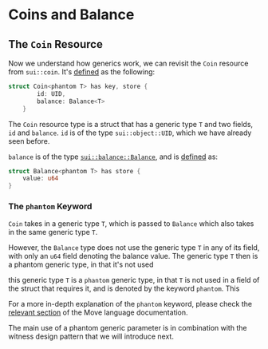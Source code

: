 # Coins and Balance

## The `Coin` Resource

Now we understand how generics work, we can revisit the `Coin` resource from `sui::coin`.  It's [defined](https://github.com/MystenLabs/sui/blob/main/crates/sui-framework/sources/coin.move#L29) as the following:

```rust
struct Coin<phantom T> has key, store {
        id: UID,
        balance: Balance<T>
    }
```

The `Coin` resource type is a struct that has a generic type `T` and two fields, `id` and `balance`. `id` is of the type `sui::object::UID`, which we have already seen before. 

`balance` is of the type [`sui::balance::Balance`](https://github.com/MystenLabs/sui/blob/main/crates/sui-framework/docs/balance.md#0x2_balance_Balance), and is [defined](https://github.com/MystenLabs/sui/blob/main/crates/sui-framework/sources/balance.move#L25) as:

```rust 
struct Balance<phantom T> has store {
    value: u64
}
```

### The `phantom` Keyword


`Coin` takes in a generic type `T`, which is passed to `Balance` which also takes in the same generic type `T`. 

However, the `Balance` type does not use the generic type `T` in any of its field, with only an `u64` field denoting the balance value. The generic type `T` then is a phantom generic type, in that it's not used 

this generic type `T` is a `phantom` generic type, in that `T` is not used in a field of the struct that requires it, and is denoted by the keyword `phantom`. This 

For a more in-depth explanation of the `phantom` keyword, please check the [relevant section](https://github.com/move-language/move/blob/main/language/documentation/book/src/generics.md#phantom-type-parameters) of the Move language documentation.


The main use of a phantom generic parameter is in combination with the witness design pattern that we will introduce next. 
